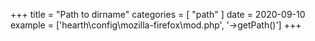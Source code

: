 +++
title = "Path to dirname"
categories = [ "path" ]
date = 2020-09-10
example = ['hearth\config\mozilla-firefox\mod.php', '->getPath()']
+++
